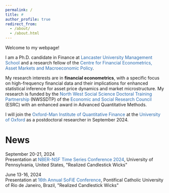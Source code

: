 ```yaml
---
permalink: /
title: # 
author_profile: true
redirect_from: 
  - /about/
  - /about.html
---
```


Welcome to my webpage!

I am a Ph.D. candidate in Finance at <a href="https://www.lancaster.ac.uk/lums/" style="text-decoration: none; color: #2B6CB0;">Lancaster University Management School</a> and a research fellow of the <a href="https://www.lancaster.ac.uk/lums/research/areas-of-expertise/centre-for-financial-econometrics-asset-markets-and-macroeconomic-policy/" style="text-decoration: none; color: #2B6CB0;">Centre for Financial Econometrics, Asset Markets and Macroeconomic Policy</a>. 

My research interests are in **financial econometrics**, with a specific focus on high-frequency financial data and their implications for enhanced statistical inference for asset price dynamics and market microstructure. My research is funded by the <a href="https://nwssdtp.ac.uk/" style="text-decoration: none; color: #2B6CB0;">North West Social Science Doctoral Training Partnership</a> (NWSSDTP) of the <a href="https://www.ukri.org/councils/esrc/" style="text-decoration: none; color: #2B6CB0;">Economic and Social Research Council</a> (ESRC) with an enhanced award in Advanced Quantitative Methods.

I will join the <a href="https://oxford-man.ox.ac.uk/" style="text-decoration: none; color: #2B6CB0;">Oxford-Man Institute of Quantitative Finance</a> at the <a href="https://www.ox.ac.uk/" style="text-decoration: none; color: #2B6CB0;">University of Oxford</a> as a postdoctoral researcher in September 2024.

News
======
September 20-21, 2024<br>
Presentation at <a href="https://www.sas.upenn.edu/~fdiebold/AAA_NBER_NSF_2024/Main.html" style="text-decoration: none; color: #2B6CB0;">NBER-NSF Time Series Conference 2024</a>, University of Pennsylvania, United States, "Realized Candlestick Wicks"

June 13-16, 2024<br>
Presentation at <a href="https://sites.google.com/view/sofie2024/" style="text-decoration: none; color: #2B6CB0;">16th Annual SoFiE Conference</a>, Pontifical Catholic University of Rio de Janeiro, Brazil, "Realized Candlestick Wicks"
